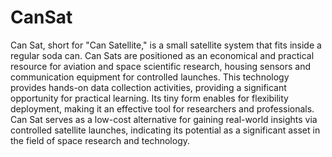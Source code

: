 # CanSat
 Can Sat, short for "Can Satellite," is a small satellite system that fits inside a regular soda can. Can Sats are positioned as an economical and practical resource for aviation and space scientific research, housing sensors and communication equipment for controlled launches. This technology provides hands-on data collection activities, providing a significant opportunity for practical learning. Its tiny form enables for flexibility deployment, making it an effective tool for researchers and professionals. Can Sat serves as a low-cost alternative for gaining real-world insights via controlled satellite launches, indicating its potential as a significant asset in the field of space research and technology.
